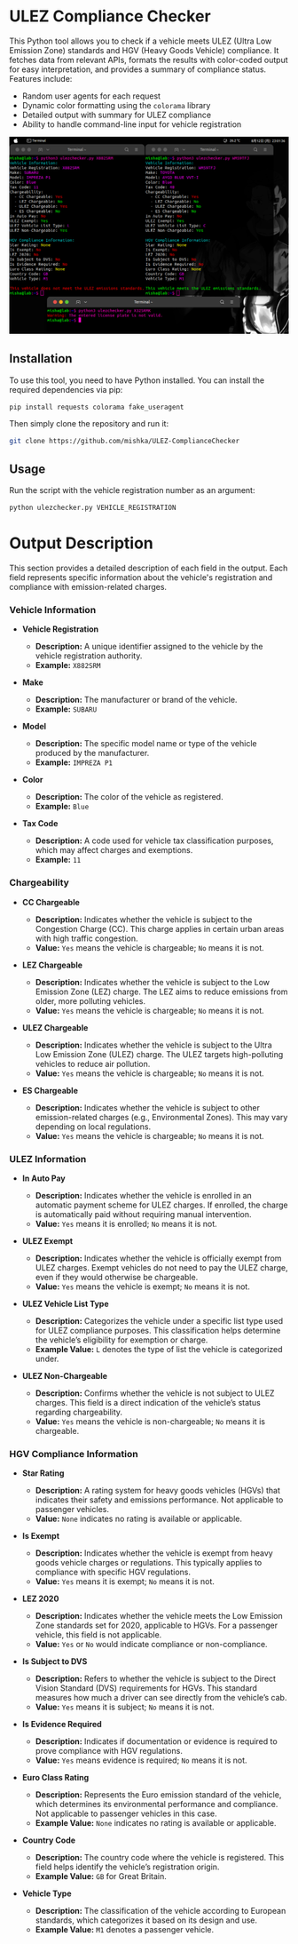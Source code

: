 # ULEZ Compliance Checker

This Python tool allows you to check if a vehicle meets ULEZ (Ultra Low Emission Zone) standards and HGV (Heavy Goods Vehicle) compliance. It fetches data from relevant APIs, formats the results with color-coded output for easy interpretation, and provides a summary of compliance status. Features include:

- Random user agents for each request
- Dynamic color formatting using the `colorama` library
- Detailed output with summary for ULEZ compliance
- Ability to handle command-line input for vehicle registration

![Example Outputs](https://raw.githubusercontent.com/mishka/ULEZ-ComplianceChecker/main/example.png)

## Installation

To use this tool, you need to have Python installed. You can install the required dependencies via pip:

```bash
pip install requests colorama fake_useragent
```

Then simply clone the repository and run it:
```bash
git clone https://github.com/mishka/ULEZ-ComplianceChecker
```

## Usage

Run the script with the vehicle registration number as an argument:
```bash
python ulezchecker.py VEHICLE_REGISTRATION
```

# Output Description

This section provides a detailed description of each field in the output. Each field represents specific information about the vehicle's registration and compliance with emission-related charges.

### Vehicle Information

- **Vehicle Registration**
  - **Description:** A unique identifier assigned to the vehicle by the vehicle registration authority.
  - **Example:** `X882SRM`

- **Make**
  - **Description:** The manufacturer or brand of the vehicle.
  - **Example:** `SUBARU`

- **Model**
  - **Description:** The specific model name or type of the vehicle produced by the manufacturer.
  - **Example:** `IMPREZA P1`

- **Color**
  - **Description:** The color of the vehicle as registered.
  - **Example:** `Blue`

- **Tax Code**
  - **Description:** A code used for vehicle tax classification purposes, which may affect charges and exemptions.
  - **Example:** `11`

### Chargeability

- **CC Chargeable**
  - **Description:** Indicates whether the vehicle is subject to the Congestion Charge (CC). This charge applies in certain urban areas with high traffic congestion.
  - **Value:** `Yes` means the vehicle is chargeable; `No` means it is not.

- **LEZ Chargeable**
  - **Description:** Indicates whether the vehicle is subject to the Low Emission Zone (LEZ) charge. The LEZ aims to reduce emissions from older, more polluting vehicles.
  - **Value:** `Yes` means the vehicle is chargeable; `No` means it is not.

- **ULEZ Chargeable**
  - **Description:** Indicates whether the vehicle is subject to the Ultra Low Emission Zone (ULEZ) charge. The ULEZ targets high-polluting vehicles to reduce air pollution.
  - **Value:** `Yes` means the vehicle is chargeable; `No` means it is not.

- **ES Chargeable**
  - **Description:** Indicates whether the vehicle is subject to other emission-related charges (e.g., Environmental Zones). This may vary depending on local regulations.
  - **Value:** `Yes` means the vehicle is chargeable; `No` means it is not.

### ULEZ Information

- **In Auto Pay**
  - **Description:** Indicates whether the vehicle is enrolled in an automatic payment scheme for ULEZ charges. If enrolled, the charge is automatically paid without requiring manual intervention.
  - **Value:** `Yes` means it is enrolled; `No` means it is not.

- **ULEZ Exempt**
  - **Description:** Indicates whether the vehicle is officially exempt from ULEZ charges. Exempt vehicles do not need to pay the ULEZ charge, even if they would otherwise be chargeable.
  - **Value:** `Yes` means the vehicle is exempt; `No` means it is not.

- **ULEZ Vehicle List Type**
  - **Description:** Categorizes the vehicle under a specific list type used for ULEZ compliance purposes. This classification helps determine the vehicle’s eligibility for exemption or charge.
  - **Example Value:** `L` denotes the type of list the vehicle is categorized under.

- **ULEZ Non-Chargeable**
  - **Description:** Confirms whether the vehicle is not subject to ULEZ charges. This field is a direct indication of the vehicle’s status regarding chargeability.
  - **Value:** `Yes` means the vehicle is non-chargeable; `No` means it is chargeable.

### HGV Compliance Information

- **Star Rating**
  - **Description:** A rating system for heavy goods vehicles (HGVs) that indicates their safety and emissions performance. Not applicable to passenger vehicles.
  - **Value:** `None` indicates no rating is available or applicable.

- **Is Exempt**
  - **Description:** Indicates whether the vehicle is exempt from heavy goods vehicle charges or regulations. This typically applies to compliance with specific HGV regulations.
  - **Value:** `Yes` means it is exempt; `No` means it is not.

- **LEZ 2020**
  - **Description:** Indicates whether the vehicle meets the Low Emission Zone standards set for 2020, applicable to HGVs. For a passenger vehicle, this field is not applicable.
  - **Value:** `Yes` or `No` would indicate compliance or non-compliance.

- **Is Subject to DVS**
  - **Description:** Refers to whether the vehicle is subject to the Direct Vision Standard (DVS) requirements for HGVs. This standard measures how much a driver can see directly from the vehicle’s cab.
  - **Value:** `Yes` means it is subject; `No` means it is not.

- **Is Evidence Required**
  - **Description:** Indicates if documentation or evidence is required to prove compliance with HGV regulations.
  - **Value:** `Yes` means evidence is required; `No` means it is not.

- **Euro Class Rating**
  - **Description:** Represents the Euro emission standard of the vehicle, which determines its environmental performance and compliance. Not applicable to passenger vehicles in this case.
  - **Example Value:** `None` indicates no rating is available or applicable.

- **Country Code**
  - **Description:** The country code where the vehicle is registered. This field helps identify the vehicle’s registration origin.
  - **Example Value:** `GB` for Great Britain.

- **Vehicle Type**
  - **Description:** The classification of the vehicle according to European standards, which categorizes it based on its design and use.
  - **Example Value:** `M1` denotes a passenger vehicle.

